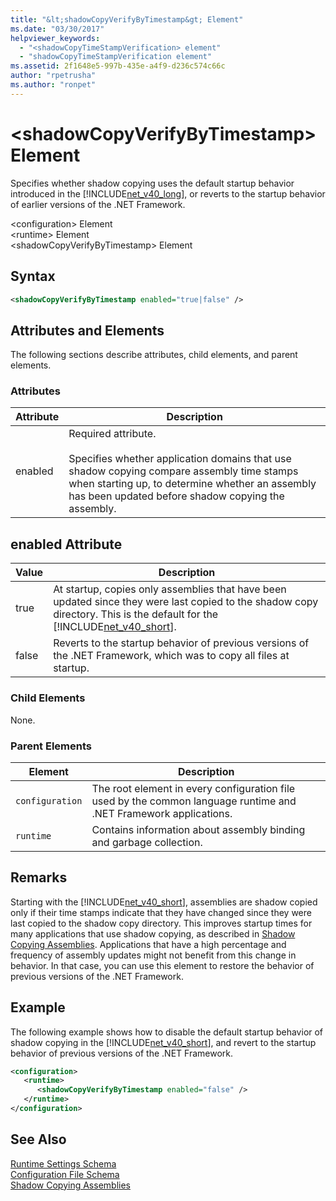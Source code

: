 ```yaml
---
title: "&lt;shadowCopyVerifyByTimestamp&gt; Element"
ms.date: "03/30/2017"
helpviewer_keywords: 
  - "<shadowCopyTimeStampVerification> element"
  - "shadowCopyTimeStampVerification element"
ms.assetid: 2f1648e5-997b-435e-a4f9-d236c574c66c
author: "rpetrusha"
ms.author: "ronpet"
---
```

# &lt;shadowCopyVerifyByTimestamp&gt; Element
Specifies whether shadow copying uses the default startup behavior introduced in the [!INCLUDE[net_v40_long](../../../../../includes/net-v40-long-md.md)], or reverts to the startup behavior of earlier versions of the .NET Framework.  

 \<configuration> Element  
\<runtime> Element  
\<shadowCopyVerifyByTimestamp> Element  

## Syntax  

```xml  
<shadowCopyVerifyByTimestamp enabled="true|false" />  
```  

## Attributes and Elements  
 The following sections describe attributes, child elements, and parent elements.  

### Attributes  


|Attribute|Description|  
|---------------|-----------------|  
|enabled|Required attribute.<br /><br /> Specifies whether application domains that use shadow copying compare assembly time stamps when starting up, to determine whether an assembly has been updated before shadow copying the assembly.|  

## enabled Attribute  


| Value |                                                                                                       Description                                                                                                       |
|-------|-------------------------------------------------------------------------------------------------------------------------------------------------------------------------------------------------------------------------|
| true  | At startup, copies only assemblies that have been updated since they were last copied to the shadow copy directory. This is the default for the [!INCLUDE[net_v40_short](../../../../../includes/net-v40-short-md.md)]. |
| false |                                                   Reverts to the startup behavior of previous versions of the .NET Framework, which was to copy all files at startup.                                                   |

### Child Elements  
 None.  

### Parent Elements  


|Element|Description|  
|-------------|-----------------|  
|`configuration`|The root element in every configuration file used by the common language runtime and .NET Framework applications.|  
|`runtime`|Contains information about assembly binding and garbage collection.|  

## Remarks  
 Starting with the [!INCLUDE[net_v40_short](../../../../../includes/net-v40-short-md.md)], assemblies are shadow copied only if their time stamps indicate that they have changed since they were last copied to the shadow copy directory. This improves startup times for many applications that use shadow copying, as described in [Shadow Copying Assemblies](../../../../../docs/framework/app-domains/shadow-copy-assemblies.md). Applications that have a high percentage and frequency of assembly updates might not benefit from this change in behavior. In that case, you can use this element to restore the behavior of previous versions of the .NET Framework.  

## Example  
 The following example shows how to disable the default startup behavior of shadow copying in the [!INCLUDE[net_v40_short](../../../../../includes/net-v40-short-md.md)], and revert to the startup behavior of previous versions of the .NET Framework.  

```xml  
<configuration>  
   <runtime>  
      <shadowCopyVerifyByTimestamp enabled="false" />  
   </runtime>  
</configuration>  
```  

## See Also  
 [Runtime Settings Schema](../../../../../docs/framework/configure-apps/file-schema/runtime/index.md)  
 [Configuration File Schema](../../../../../docs/framework/configure-apps/file-schema/index.md)  
 [Shadow Copying Assemblies](../../../../../docs/framework/app-domains/shadow-copy-assemblies.md)
